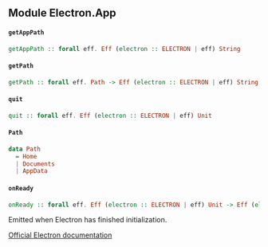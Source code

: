 ## Module Electron.App

#### `getAppPath`

``` purescript
getAppPath :: forall eff. Eff (electron :: ELECTRON | eff) String
```

#### `getPath`

``` purescript
getPath :: forall eff. Path -> Eff (electron :: ELECTRON | eff) String
```

#### `quit`

``` purescript
quit :: forall eff. Eff (electron :: ELECTRON | eff) Unit
```

#### `Path`

``` purescript
data Path
  = Home
  | Documents
  | AppData
```

#### `onReady`

``` purescript
onReady :: forall eff. Eff (electron :: ELECTRON | eff) Unit -> Eff (electron :: ELECTRON | eff) Unit
```

Emitted when Electron has finished initialization.

[Official Electron documentation](http://electron.atom.io/docs/all/#event-39-ready-39)



